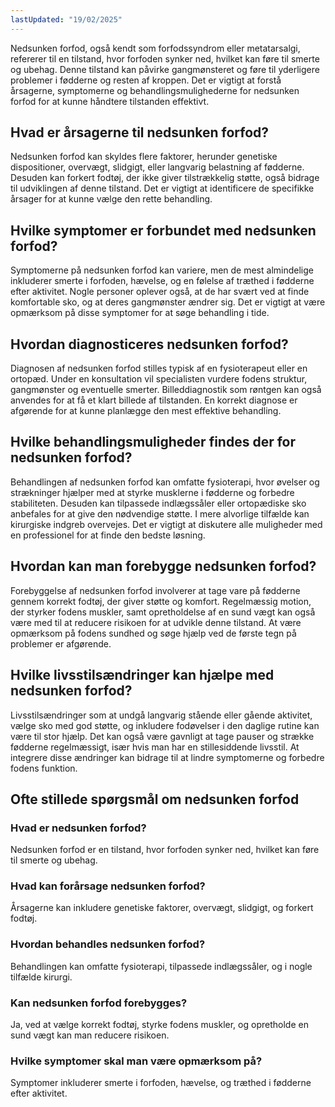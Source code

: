```yaml
---
lastUpdated: "19/02/2025"
---
```


Nedsunken forfod, også kendt som forfodssyndrom eller metatarsalgi, refererer til en tilstand, hvor forfoden synker ned, hvilket kan føre til smerte og ubehag. Denne tilstand kan påvirke gangmønsteret og føre til yderligere problemer i fødderne og resten af kroppen. Det er vigtigt at forstå årsagerne, symptomerne og behandlingsmulighederne for nedsunken forfod for at kunne håndtere tilstanden effektivt.

## Hvad er årsagerne til nedsunken forfod?

Nedsunken forfod kan skyldes flere faktorer, herunder genetiske dispositioner, overvægt, slidgigt, eller langvarig belastning af fødderne. Desuden kan forkert fodtøj, der ikke giver tilstrækkelig støtte, også bidrage til udviklingen af denne tilstand. Det er vigtigt at identificere de specifikke årsager for at kunne vælge den rette behandling.

## Hvilke symptomer er forbundet med nedsunken forfod?

Symptomerne på nedsunken forfod kan variere, men de mest almindelige inkluderer smerte i forfoden, hævelse, og en følelse af træthed i fødderne efter aktivitet. Nogle personer oplever også, at de har svært ved at finde komfortable sko, og at deres gangmønster ændrer sig. Det er vigtigt at være opmærksom på disse symptomer for at søge behandling i tide.

## Hvordan diagnosticeres nedsunken forfod?

Diagnosen af nedsunken forfod stilles typisk af en fysioterapeut eller en ortopæd. Under en konsultation vil specialisten vurdere fodens struktur, gangmønster og eventuelle smerter. Billeddiagnostik som røntgen kan også anvendes for at få et klart billede af tilstanden. En korrekt diagnose er afgørende for at kunne planlægge den mest effektive behandling.

## Hvilke behandlingsmuligheder findes der for nedsunken forfod?

Behandlingen af nedsunken forfod kan omfatte fysioterapi, hvor øvelser og strækninger hjælper med at styrke musklerne i fødderne og forbedre stabiliteten. Desuden kan tilpassede indlægssåler eller ortopædiske sko anbefales for at give den nødvendige støtte. I mere alvorlige tilfælde kan kirurgiske indgreb overvejes. Det er vigtigt at diskutere alle muligheder med en professionel for at finde den bedste løsning.

## Hvordan kan man forebygge nedsunken forfod?

Forebyggelse af nedsunken forfod involverer at tage vare på fødderne gennem korrekt fodtøj, der giver støtte og komfort. Regelmæssig motion, der styrker fodens muskler, samt opretholdelse af en sund vægt kan også være med til at reducere risikoen for at udvikle denne tilstand. At være opmærksom på fodens sundhed og søge hjælp ved de første tegn på problemer er afgørende.

## Hvilke livsstilsændringer kan hjælpe med nedsunken forfod?

Livsstilsændringer som at undgå langvarig stående eller gående aktivitet, vælge sko med god støtte, og inkludere fodøvelser i den daglige rutine kan være til stor hjælp. Det kan også være gavnligt at tage pauser og strække fødderne regelmæssigt, især hvis man har en stillesiddende livsstil. At integrere disse ændringer kan bidrage til at lindre symptomerne og forbedre fodens funktion.

## Ofte stillede spørgsmål om nedsunken forfod

### Hvad er nedsunken forfod?

Nedsunken forfod er en tilstand, hvor forfoden synker ned, hvilket kan føre til smerte og ubehag.

### Hvad kan forårsage nedsunken forfod?

Årsagerne kan inkludere genetiske faktorer, overvægt, slidgigt, og forkert fodtøj.

### Hvordan behandles nedsunken forfod?

Behandlingen kan omfatte fysioterapi, tilpassede indlægssåler, og i nogle tilfælde kirurgi.

### Kan nedsunken forfod forebygges?

Ja, ved at vælge korrekt fodtøj, styrke fodens muskler, og opretholde en sund vægt kan man reducere risikoen.

### Hvilke symptomer skal man være opmærksom på?

Symptomer inkluderer smerte i forfoden, hævelse, og træthed i fødderne efter aktivitet.
